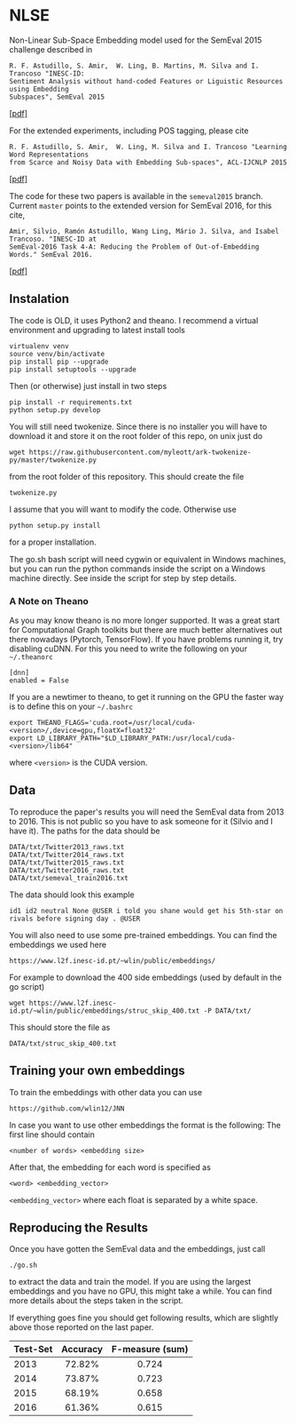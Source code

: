 NLSE
====
Non-Linear Sub-Space Embedding model used for the SemEval 2015 challenge
described in

    R. F. Astudillo, S. Amir,  W. Ling, B. Martins, M. Silva and I. Trancoso "INESC-ID:
    Sentiment Analysis without hand-coded Features or Liguistic Resources using Embedding
    Subspaces", SemEval 2015

[[pdf]](http://alt.qcri.org/semeval2015/cdrom/pdf/SemEval109.pdf)

For the extended experiments, including POS tagging, please cite

    R. F. Astudillo, S. Amir,  W. Ling, M. Silva and I. Trancoso "Learning Word Representations
    from Scarce and Noisy Data with Embedding Sub-spaces", ACL-IJCNLP 2015

[[pdf]](http://anthology.aclweb.org/P/P15/P15-1104.pdf)

The code for these two papers is available in the `semeval2015` branch.
Current `master` points to the extended version for SemEval 2016, for this
cite,

    Amir, Silvio, Ramón Astudillo, Wang Ling, Mário J. Silva, and Isabel Trancoso. "INESC-ID at 
    SemEval-2016 Task 4-A: Reducing the Problem of Out-of-Embedding Words." SemEval 2016.

[[pdf]](http://www.aclweb.org/anthology/S16-1036) 


## Instalation

The code is OLD, it uses Python2 and theano. I recommend a virtual environment
and upgrading to latest install tools

    virtualenv venv
    source venv/bin/activate
    pip install pip --upgrade
    pip install setuptools --upgrade

Then (or otherwise) just install in two steps

    pip install -r requirements.txt
    python setup.py develop

You will still need twokenize. Since there is no installer you will have to
download it and store it on the root folder of this repo, on unix just do

    wget https://raw.githubusercontent.com/myleott/ark-twokenize-py/master/twokenize.py

from the root folder of this repository. This should create the file

    twokenize.py

I assume that you will want to modify the code. Otherwise use

    python setup.py install

for a proper installation.

The go.sh bash script will need cygwin or equivalent in Windows machines, but
you can run the python commands inside the script on a Windows machine
directly. See inside the script for step by step details. 

### A Note on Theano

As you may know theano is no more longer supported. It was a great start for
Computational Graph toolkits but there are much better alternatives out there
nowadays (Pytorch, TensorFlow). If you have problems running it, try disabling
cuDNN. For this you need to write the following on your `~/.theanorc` 

    [dnn]
    enabled = False

If you are a newtimer to theano, to get it running on the GPU the faster way is
to define this on your `~/.bashrc`

    export THEANO_FLAGS='cuda.root=/usr/local/cuda-<version>/,device=gpu,floatX=float32'
    export LD_LIBRARY_PATH="$LD_LIBRARY_PATH:/usr/local/cuda-<version>/lib64"

where `<version>` is the CUDA version.

## Data

To reproduce the paper's results you will need the SemEval data from 2013 to
2016. This is not public so you have to ask someone for it (Silvio and I have
it). The paths for the data should be

    DATA/txt/Twitter2013_raws.txt
    DATA/txt/Twitter2014_raws.txt
    DATA/txt/Twitter2015_raws.txt
    DATA/txt/Twitter2016_raws.txt
    DATA/txt/semeval_train2016.txt

The data should look this example

    id1 id2 neutral None @USER i told you shane would get his 5th-star on rivals before signing day . @USER

You will also need to use some pre-trained embeddings. You can find the
embeddings we used here

    https://www.l2f.inesc-id.pt/~wlin/public/embeddings/

For example to download the 400 side embeddings (used by default in the go
script)

    wget https://www.l2f.inesc-id.pt/~wlin/public/embeddings/struc_skip_400.txt -P DATA/txt/ 

This should store the file as

    DATA/txt/struc_skip_400.txt

## Training your own embeddings

To train the embeddings with other data you can use

    https://github.com/wlin12/JNN

In case you want to use other embeddings the format is the following: The first
line should contain

    <number of words> <embedding size>

After that, the embedding for each word is specified as

    <word> <embedding_vector>

`<embedding_vector>` where each float is separated by a white space.

## Reproducing the Results

Once you have gotten the SemEval data and the embeddings, just call

    ./go.sh

to extract the data and train the model. If you are using the largest embeddings
and you have no GPU, this might take a while. You can find more details about
the steps taken in the script.

If everything goes fine you should get following results, which are slightly above those reported on the last paper.


| Test-Set   | Accuracy    | F-measure (sum)  |
| -----------|:-----------:| :-----:|
| 2013       | 72.82%      | 0.724 |
| 2014       | 73.87%      | 0.723 |
| 2015       | 68.19%      | 0.658 |
| 2016       | 61.36%      | 0.615 |
